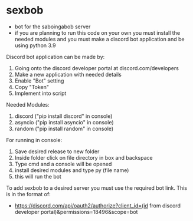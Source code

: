 # sexbob
- bot for the saboingabob server 
- if you are planning to run this code on your own you must install the needed modules and you must make a discord bot application and be using python 3.9

Discord bot application can be made by:
1. Going onto the discord developer portal at discord.com/developers
2. Make a new application with needed details
3. Enable "Bot" setting
4. Copy "Token"
5. Implement into script

Needed Modules: 
1. discord ("pip install discord" in console)
2. asyncio ("pip install asyncio" in console)
3. random ("pip install random" in console)


For running in console:
1. Save desired release to new folder
2. Inside folder click on file directory in box and backspace
3. Type cmd and a console will be opened
4. install desired modules and type py (file name)
5. this will run the bot

To add sexbob to a desired server you must use the required bot link. This is in the format of:
- https://discord.com/api/oauth2/authorize?client_id=(id from discord developer portal)&permissions=18496&scope=bot
